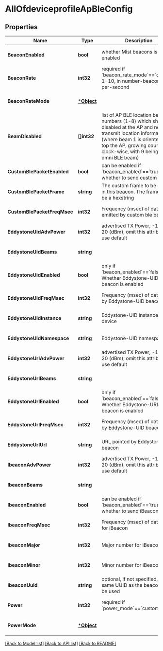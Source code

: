 # AllOfdeviceprofileApBleConfig

## Properties
Name | Type | Description | Notes
------------ | ------------- | ------------- | -------------
**BeaconEnabled** | **bool** | whether Mist beacons is enabled | [optional] [default to false]
**BeaconRate** | **int32** | required if &#x60;beacon_rate_mode&#x60;&#x3D;&#x3D;&#x60;custom&#x60;, 1-10, in number-beacons-per-second | [optional] [default to 0]
**BeaconRateMode** | [***Object**](.md) |  | [optional] [default to null]
**BeamDisabled** | **[]int32** | list of AP BLE location beam numbers (1-8) which should be disabled at the AP and not transmit location information (where beam 1 is oriented at the top the AP, growing counter-clock-wise, with 9 being the omni BLE beam) | [optional] [default to null]
**CustomBlePacketEnabled** | **bool** | can be enabled if &#x60;beacon_enabled&#x60;&#x3D;&#x3D;&#x60;true&#x60;, whether to send custom packet | [optional] [default to false]
**CustomBlePacketFrame** | **string** | The custom frame to be sent out in this beacon. The frame must be a hexstring | [optional] [default to null]
**CustomBlePacketFreqMsec** | **int32** | Frequency (msec) of data emitted by custom ble beacon | [optional] [default to 0]
**EddystoneUidAdvPower** | **int32** | advertised TX Power, -100 to 20 (dBm), omit this attribute to use default | [optional] [default to 0]
**EddystoneUidBeams** | **string** |  | [optional] [default to null]
**EddystoneUidEnabled** | **bool** | only if &#x60;beacon_enabled&#x60;&#x3D;&#x3D;&#x60;false&#x60;, Whether Eddystone-UID beacon is enabled | [optional] [default to false]
**EddystoneUidFreqMsec** | **int32** | Frequency (msec) of data emmit by Eddystone-UID beacon | [optional] [default to 0]
**EddystoneUidInstance** | **string** | Eddystone-UID instance for the device | [optional] [default to null]
**EddystoneUidNamespace** | **string** | Eddystone-UID namespace | [optional] [default to null]
**EddystoneUrlAdvPower** | **int32** | advertised TX Power, -100 to 20 (dBm), omit this attribute to use default | [optional] [default to 0]
**EddystoneUrlBeams** | **string** |  | [optional] [default to null]
**EddystoneUrlEnabled** | **bool** | only if &#x60;beacon_enabled&#x60;&#x3D;&#x3D;&#x60;false&#x60;, Whether Eddystone-URL beacon is enabled | [optional] [default to false]
**EddystoneUrlFreqMsec** | **int32** | Frequency (msec) of data emit by Eddystone-UID beacon | [optional] [default to 0]
**EddystoneUrlUrl** | **string** | URL pointed by Eddystone-URL beacon | [optional] [default to null]
**IbeaconAdvPower** | **int32** | advertised TX Power, -100 to 20 (dBm), omit this attribute to use default | [optional] [default to 0]
**IbeaconBeams** | **string** |  | [optional] [default to null]
**IbeaconEnabled** | **bool** | can be enabled if &#x60;beacon_enabled&#x60;&#x3D;&#x3D;&#x60;true&#x60;, whether to send iBeacon | [optional] [default to false]
**IbeaconFreqMsec** | **int32** | Frequency (msec) of data emmit for iBeacon | [optional] [default to 0]
**IbeaconMajor** | **int32** | Major number for iBeacon | [optional] [default to null]
**IbeaconMinor** | **int32** | Minor number for iBeacon | [optional] [default to null]
**IbeaconUuid** | **string** | optional, if not specified, the same UUID as the beacon will be used | [optional] [default to null]
**Power** | **int32** | required if &#x60;power_mode&#x60;&#x3D;&#x3D;&#x60;custom&#x60; | [optional] [default to 9]
**PowerMode** | [***Object**](.md) |  | [optional] [default to null]

[[Back to Model list]](../README.md#documentation-for-models) [[Back to API list]](../README.md#documentation-for-api-endpoints) [[Back to README]](../README.md)

